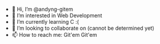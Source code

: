 - 👋 Hi, I’m @andyng-gitem
- 👀 I’m interested in Web Development
- 🌱 I’m currently learning C :(
- 💞️ I’m looking to collaborate on (cannot be determined yet)
- 📫 How to reach me: Git'em Git'em

<!---
andyng-gitem/andyng-gitem is a ✨ special ✨ repository because its `README.md` (this file) appears on your GitHub profile.
You can click the Preview link to take a look at your changes.
--->
